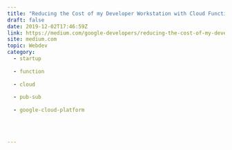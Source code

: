 ```yaml
---
title: "Reducing the Cost of my Developer Workstation with Cloud Functions and Pub/Sub"
draft: false
date: 2019-12-02T17:46:59Z
link: https://medium.com/google-developers/reducing-the-cost-of-my-developer-workstation-with-cloud-functions-and-pub-sub-d9b9550bf397?source=rss----2e5ce7f173a5---4&utm_medium=RSS&utm_source=hune
site: medium.com
topic: Webdev
category:
  - startup
  
  - function
  
  - cloud
  
  - pub-sub
  
  - google-cloud-platform
  
   
  

---
```


